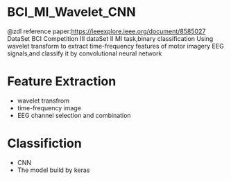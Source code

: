 # BCI_MI_Wavelet_CNN
@zdl
reference paper:https://ieeexplore.ieee.org/document/8585027
DataSet BCI Competition III dataSet II 
MI task,binary classification 
Using wavelet transform to extract time-frequency features of motor imagery EEG signals,and classify it by convolutional neural network

# Feature Extraction
   * wavelet transfrom
   * time-frequency image
   * EEG channel selection and combination

# Classifiction
   * CNN
   * The model build by keras 
